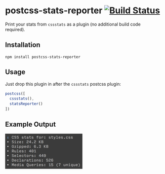 # postcss-stats-reporter [![Build Status](https://travis-ci.org/jeffjewiss/postcss-stats-reporter.svg?branch=master)](https://travis-ci.org/jeffjewiss/postcss-stats-reporter)

Print your stats from `cssstats` as a plugin (no additional build code required).

Installation
------------

```
npm install postcss-stats-reporter
```


Usage
-----

Just drop this plugin in after the `cssstats` postcss plugin:

```javascript
postcss([
  cssstats(),
  statsReporter()
])
```

Example Output
--------------

<img width=250 src="./example.png">
